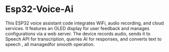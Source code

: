 # Esp32-Voice-Ai
This ESP32 voice assistant code integrates WiFi, audio recording, and cloud services. It features an OLED display for user feedback and manages configurations via a web server. The device records audio, sends it to Speech API for transcription, queries AI for responses, and converts text to speech , all managedfor smooth operation.
